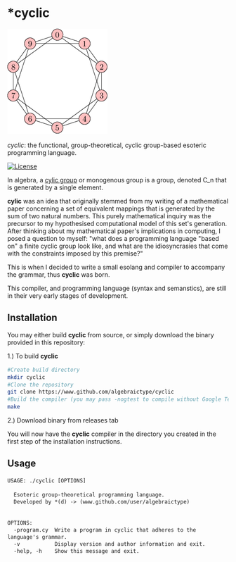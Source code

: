 # ***cyclic**
![cyclic_logo](graph_draw_output3.png)

*cyclic*: the functional, group-theoretical, cyclic group-based esoteric programming language.

[![License](https://poser.pugx.org/aimeos/aimeos-typo3/license.svg)](https://packagist.org/packages/aimeos/aimeos-typo3)

In algebra, a  [cylic group](wikiedia.com/cyclic_group) or monogenous group is a group, denoted C_n that is generated by a single element.

**cylic** was an idea that originally stemmed from my writing of a mathematical paper concerning a set of equivalent mappings that is generated by the sum of two natural numbers. This purely mathematical inquiry was the precursor to my hypothesised computational model of this set's generation. After thinking about my mathematical paper's implications in computing, I posed a question to myself: "what does a programming language "based on" a finite cyclic group look like, and what are the idiosyncrasies that come with the constraints imposed by this premise?" 

This is when I decided to write a small esolang and compiler to accompany the grammar, thus **cyclic** was born.

This compiler, and programming language (syntax and semanstics), are still in their very early stages of development.



**Installation**
---

You may either build **cyclic** from source, or simply download the binary provided in this repository:

1.) To build **cyclic**
```bash
#Create build directory
mkdir cyclic
#Clone the repository
git clone https://www.github.com/algebraictype/cyclic
#Build the compiler (you may pass -nogtest to compile without Google Test)
make
```

2.) Download binary from releases tab

You will now have the **cyclic** compiler in the directory you created in the first step of the installation instructions.

**Usage**
---

```
USAGE: ./cyclic [OPTIONS]

  Esoteric group-theoretical programming language.
  Developed by *(d) -> (www.github.com/user/algebraictype)


OPTIONS:
  -program.cy  Write a program in cyclic that adheres to the language's grammar.
  -v           Display version and author information and exit.
  -help, -h    Show this message and exit.
```
